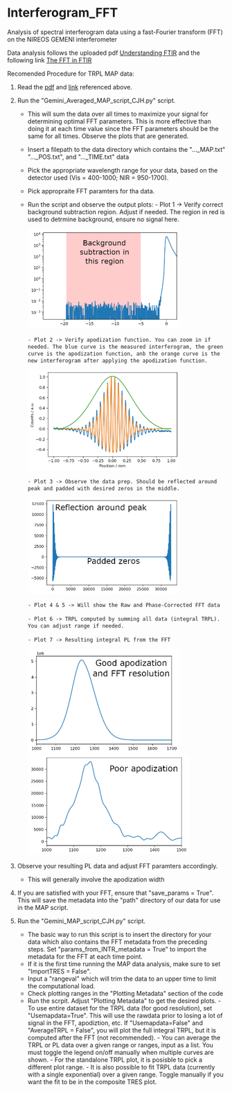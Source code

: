 # Interferogram_FFT
Analysis of spectral interferogram data using a fast-Fourier transform (FFT) on the NIREOS GEMENI interferometer

Data analysis follows the uploaded pdf [Understanding FTIR](https://github.com/HagesLab/Interferogram_FFT/blob/main/Understanding_FTIR.pdf) and the following link
[The FFT in FTIR](https://www.essentialftir.com/fftTutorial.html#:~:text=The%20Fast%20Fourier%20Transform%20(FFT)%20applied%20to%20FTIR%20Data&text=The%20starting%20point%20is%20the,point%2C%20or%20%27ZPD%27)

Recomended Procedure for TRPL MAP data:
1) Read the [pdf](https://github.com/HagesLab/Interferogram_FFT/blob/main/Understanding_FTIR.pdf) and [link](https://www.essentialftir.com/fftTutorial.html#:~:text=The%20Fast%20Fourier%20Transform%20(FFT)%20applied%20to%20FTIR%20Data&text=The%20starting%20point%20is%20the,point%2C%20or%20%27ZPD%27) referenced above.

2) Run the "Gemini_Averaged_MAP_script_CJH.py" script. 
      - This will sum the data over all times to maximize your signal for determining optimal FFT parameters. This is more effective than doing it at each time value since the FFT parameters should be the same for all times. Observe the plots that are generated.
      - Insert a filepath to the data directory which contains the "..._MAP.txt" "..._POS.txt", and "..._TIME.txt" data
      - Pick the appropriate wavelength range for your data, based on the detector used (Vis = 400-1000; NIR = 950-1700).
      - Pick appropraite FFT paramters for tha data.
      - Run the script and observe the output plots:
            - Plot 1 -> Verify correct background subtraction region. Adjust if needed. The region in red is used to detrmine background, ensure no signal here.
          
          <img src="https://github.com/HagesLab/Interferogram_FFT/blob/main/Readme%20Images/BKGSub.png" width="350">
          
            - Plot 2 -> Verify apodization function. You can zoom in if needed. The blue curve is the measured interferogram, the green curve is the apodization function, anb the orange curve is the new interferogram after applying the apodization function.
          
          <img src="https://github.com/HagesLab/Interferogram_FFT/blob/main/Readme%20Images/Apod.png" width="350">
          
            - Plot 3 -> Observe the data prep. Should be reflected around peak and padded with desired zeros in the middle.
          
          <img src="https://github.com/HagesLab/Interferogram_FFT/blob/main/Readme%20Images/Pad.png" width="350">
          
            - Plot 4 & 5 -> Will show the Raw and Phase-Corrected FFT data
          
            - Plot 6 -> TRPL computed by summing all data (integral TRPL). You can adjust range if needed.
          
            - Plot 7 -> Resulting integral PL from the FFT
          
          <img src="https://github.com/HagesLab/Interferogram_FFT/blob/main/Readme%20Images/PL%20good.png" width="350"> <img src="https://github.com/HagesLab/Interferogram_FFT/blob/main/Readme%20Images/Poor%20Apod.png" width="373">
          
3) Observe your resulting PL data and adjust FFT paramters accordingly. 
      - This will generally involve the apodization width    
     
4) If you are satisfied with your FFT, ensure that "save_params = True". This will save the metadata into the "path" directory of our data for use in the MAP script.

5) Run the "Gemini_MAP_script_CJH.py" script.
      - The basic way to run this script is to insert the directory for your data which also contains the FFT metadata from the preceding steps. Set "params_from_INTR_metadata = True" to import the metadata for the FFT at each time point.
      - If it is the first time running the MAP data analysis, make sure to set "ImportTRES = False".
      - Input a "rangeval" which will trim the data to an upper time to limit the computational load.
      - Check plotting ranges in the "Plotting Metadata" section of the code
      - Run the scrpit. Adjust "Plotting Metadata" to get the desired plots.
            - To use entire dataset for the TRPL data (for good resolution), set "Usemapdata=True". This will use the rawdata prior to losing a lot of signal in the FFT, apodiztion, etc. If "Usemapdata=False" and "AverageTRPL = False", you will plot the full integral TRPL, but it is computed after the FFT (not recommended).
            - You can average the TRPL or PL data over a given range or ranges, input as a list. You must toggle the legend on/off manually when multiple curves are shown.
            - For the standalone TRPL plot, it is posisble to pick a different plot range.
            - It is also possible to fit TRPL data (currently with a single exponential) over a given range. Toggle manually if you want the fit to be in the composite TRES plot. 
<!---      - Here are some examples plots
     
            -   TRES with TRPL fit:
           
          <img src="https://github.com/HagesLab/Interferogram_FFT/blob/main/Readme%20Images/Apod.png" width="350">
          
            -   TRES with averaging TRPL over multiple wavelengths:
            
          <img src="https://github.com/HagesLab/Interferogram_FFT/blob/main/Readme%20Images/Apod.png" width="350">
          
            -   TRES with averaging TRPL over multiple time regions:
           
          <img src="https://github.com/HagesLab/Interferogram_FFT/blob/main/Readme%20Images/Apod.png" width="350">
          
            -   TRES with TRPL fit:
            
          <img src="https://github.com/HagesLab/Interferogram_FFT/blob/main/Readme%20Images/Apod.png" width="350">   -->
          
